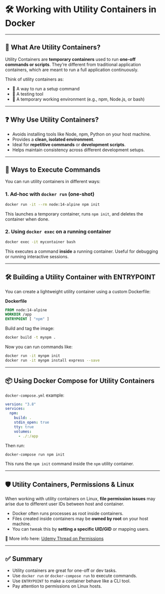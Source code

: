 # 🛠️ Working with Utility Containers in Docker

---

## 📌 What Are Utility Containers?

Utility Containers are **temporary containers** used to run **one-off commands or scripts**. 
They’re different from traditional application containers, which are meant to run a full application continuously.

Think of utility containers as:
- 🔧 A way to run a setup command
- 🧪 A testing tool
- 🧰 A temporary working environment (e.g., npm, Node.js, or bash)

---

## ❓ Why Use Utility Containers?

- Avoids installing tools like Node, npm, Python on your host machine.
- Provides a **clean, isolated environment**.
- Ideal for **repetitive commands** or **development scripts**.
- Helps maintain consistency across different development setups.

---

## 🧠 Ways to Execute Commands

You can run utility containers in different ways:

### 1. Ad-hoc with `docker run` (one-shot)

```bash
docker run -it --rm node:14-alpine npm init
```

This launches a temporary container, runs `npm init`, and deletes the container when done.

### 2. Using `docker exec` on a running container

```bash
docker exec -it mycontainer bash
```

This executes a command **inside** a running container. Useful for debugging or running interactive sessions.

---

## 🛠 Building a Utility Container with ENTRYPOINT

You can create a lightweight utility container using a custom Dockerfile:

**Dockerfile**
```Dockerfile
FROM node:14-alpine
WORKDIR /app
ENTRYPOINT [ "npm" ]
```

Build and tag the image:
```bash
docker build -t mynpm .
```

Now you can run commands like:
```bash
docker run -it mynpm init
docker run -it mynpm install express --save
```

---

## 📦 Using Docker Compose for Utility Containers

`docker-compose.yml` example:
```yaml
version: "3.8"
services:
  npm:
    build: .
    stdin_open: true
    tty: true
    volumes:
      - ./:/app
```

Then run:
```bash
docker-compose run npm init
```

This runs the `npm init` command inside the `npm` utility container.

---

## 🛡 Utility Containers, Permissions & Linux

When working with utility containers on Linux, **file permission issues** may arise due to different user IDs between host and container.

- Docker often runs processes as root inside containers.
- Files created inside containers may be **owned by root** on your host machine.
- You can tweak this by **setting a specific UID/GID** or mapping users.

🧵 More info here: [Udemy Thread on Permissions](https://www.udemy.com/course/docker-kubernetes-the-practical-guide/learn/#questions/12977214/)

---

## ✅ Summary

- Utility containers are great for one-off or dev tasks.
- Use `docker run` or `docker-compose run` to execute commands.
- Use `ENTRYPOINT` to make a container behave like a CLI tool.
- Pay attention to permissions on Linux hosts.